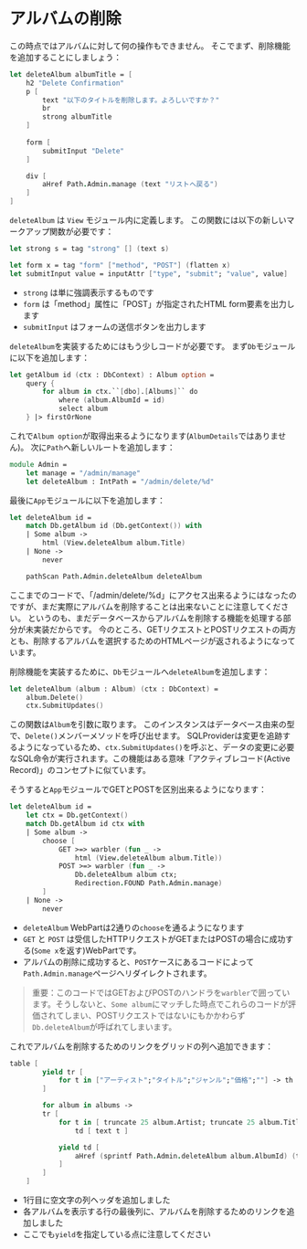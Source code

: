 # アルバムの削除

この時点ではアルバムに対して何の操作もできません。
そこでまず、削除機能を追加することにしましょう：

```fsharp
let deleteAlbum albumTitle = [
    h2 "Delete Confirmation"
    p [ 
        text "以下のタイトルを削除します。よろしいですか？"
        br
        strong albumTitle
    ]
    
    form [
        submitInput "Delete"
    ]

    div [
        aHref Path.Admin.manage (text "リストへ戻る")
    ]
]
```

`deleteAlbum` は `View` モジュール内に定義します。
この関数には以下の新しいマークアップ関数が必要です：

```fsharp
let strong s = tag "strong" [] (text s)

let form x = tag "form" ["method", "POST"] (flatten x)
let submitInput value = inputAttr ["type", "submit"; "value", value]
```

- `strong` は単に強調表示するものです
- `form` は「method」属性に「POST」が指定されたHTML form要素を出力します
- `submitInput` はフォームの送信ボタンを出力します

`deleteAlbum`を実装するためにはもう少しコードが必要です。
まず`Db`モジュールに以下を追加します：

```fsharp
let getAlbum id (ctx : DbContext) : Album option = 
    query { 
        for album in ctx.``[dbo].[Albums]`` do
            where (album.AlbumId = id)
            select album
    } |> firstOrNone
```

これで`Album option`が取得出来るようになります(`AlbumDetails`ではありません)。
次に`Path`へ新しいルートを追加します：

```fsharp
module Admin =
    let manage = "/admin/manage"
    let deleteAlbum : IntPath = "/admin/delete/%d"
```

最後に`App`モジュールに以下を追加します：

```fsharp
let deleteAlbum id =
    match Db.getAlbum id (Db.getContext()) with
    | Some album ->
        html (View.deleteAlbum album.Title)
    | None ->
        never
```

```fsharp
    pathScan Path.Admin.deleteAlbum deleteAlbum
```

ここまでのコードで、「/admin/delete/%d」にアクセス出来るようにはなったのですが、まだ実際にアルバムを削除することは出来ないことに注意してください。
というのも、まだデータベースからアルバムを削除する機能を処理する部分が未実装だからです。
今のところ、GETリクエストとPOSTリクエストの両方とも、削除するアルバムを選択するためのHTMLページが返されるようになっています。

削除機能を実装するために、`Db`モジュールへ`deleteAlbum`を追加します：

```fsharp
let deleteAlbum (album : Album) (ctx : DbContext) = 
    album.Delete()
    ctx.SubmitUpdates()
```

この関数は`Album`を引数に取ります。
このインスタンスはデータベース由来の型で、`Delete()`メンバーメソッドを呼び出せます。
SQLProviderは変更を追跡するようになっているため、`ctx.SubmitUpdates()`を呼ぶと、データの変更に必要なSQL命令が実行されます。この機能はある意味「アクティブレコード(Active Record)」のコンセプトに似ています。

そうすると`App`モジュールでGETとPOSTを区別出来るようになります：

```fsharp
let deleteAlbum id =
    let ctx = Db.getContext()
    match Db.getAlbum id ctx with
    | Some album ->
        choose [ 
            GET >=> warbler (fun _ -> 
                html (View.deleteAlbum album.Title))
            POST >=> warbler (fun _ -> 
                Db.deleteAlbum album ctx; 
                Redirection.FOUND Path.Admin.manage)
        ]
    | None ->
        never
```

- `deleteAlbum` WebPartは2通りの`choose`を通るようになります
- `GET` と `POST` は受信したHTTPリクエストがGETまたはPOSTの場合に成功する(`Some x`を返す)WebPartです。
- アルバムの削除に成功すると、`POST`ケースにあるコードによって`Path.Admin.manage`ページへリダイレクトされます。

> 重要：このコードではGETおよびPOSTのハンドラを`warbler`で囲っています。そうしないと、`Some album`にマッチした時点でこれらのコードが評価されてしまい、POSTリクエストではないにもかかわらず`Db.deleteAlbum`が呼ばれてしまいます。

これでアルバムを削除するためのリンクをグリッドの列へ追加できます：

```fsharp
table [
        yield tr [
            for t in ["アーティスト";"タイトル";"ジャンル";"価格";""] -> th [ text t ]
        ]

        for album in albums -> 
        tr [
            for t in [ truncate 25 album.Artist; truncate 25 album.Title; album.Genre; formatDec album.Price ] ->
                td [ text t ]

            yield td [
                aHref (sprintf Path.Admin.deleteAlbum album.AlbumId) (text "削除")
            ]
        ]
    ]
```

- 1行目に空文字の列ヘッダを追加しました
- 各アルバムを表示する行の最後列に、アルバムを削除するためのリンクを追加しました
- ここでも`yield`を指定している点に注意してください
